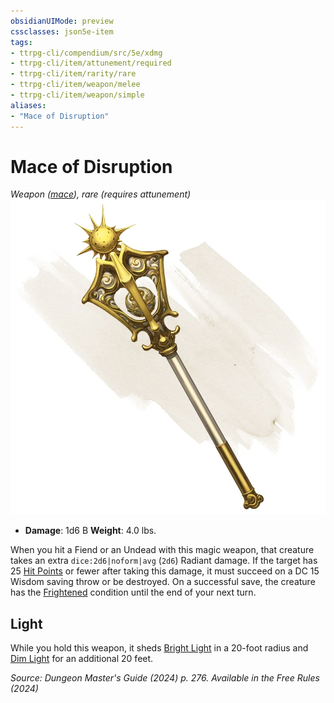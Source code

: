 ```yaml
---
obsidianUIMode: preview
cssclasses: json5e-item
tags:
- ttrpg-cli/compendium/src/5e/xdmg
- ttrpg-cli/item/attunement/required
- ttrpg-cli/item/rarity/rare
- ttrpg-cli/item/weapon/melee
- ttrpg-cli/item/weapon/simple
aliases: 
- "Mace of Disruption"
---
```

# Mace of Disruption
*Weapon ([mace](3-Compendium/items/mace-xphb.md)), rare (requires attunement)*  
![](3-Compendium/items/img/mace-of-disruption.webp#right)

- **Damage**: 1d6 B
**Weight**: 4.0 lbs.

When you hit a Fiend or an Undead with this magic weapon, that creature takes an extra `dice:2d6|noform|avg` (`2d6`) Radiant damage. If the target has 25 [Hit Points](3-Compendium/rules/variant-rules/hit-points-xphb.md) or fewer after taking this damage, it must succeed on a DC 15 Wisdom saving throw or be destroyed. On a successful save, the creature has the [Frightened](3-Compendium/rules/conditions.md#Frightened) condition until the end of your next turn.

## Light

While you hold this weapon, it sheds [Bright Light](3-Compendium/rules/variant-rules/bright-light-xphb.md) in a 20-foot radius and [Dim Light](3-Compendium/rules/variant-rules/dim-light-xphb.md) for an additional 20 feet.

*Source: Dungeon Master's Guide (2024) p. 276. Available in the Free Rules (2024)*
